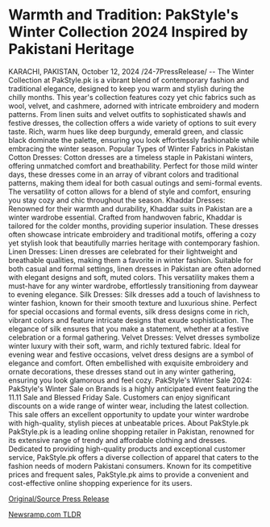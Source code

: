 # Warmth and Tradition: PakStyle's Winter Collection 2024 Inspired by Pakistani Heritage

KARACHI, PAKISTAN, October 12, 2024 /24-7PressRelease/ -- The Winter Collection at PakStyle.pk is a vibrant blend of contemporary fashion and traditional elegance, designed to keep you warm and stylish during the chilly months. This year's collection features cozy yet chic fabrics such as wool, velvet, and cashmere, adorned with intricate embroidery and modern patterns. From linen suits and velvet outfits to sophisticated shawls and festive dresses, the collection offers a wide variety of options to suit every taste. Rich, warm hues like deep burgundy, emerald green, and classic black dominate the palette, ensuring you look effortlessly fashionable while embracing the winter season.  Popular Types of Winter Fabrics in Pakistan  Cotton Dresses: Cotton dresses are a timeless staple in Pakistani winters, offering unmatched comfort and breathability. Perfect for those mild winter days, these dresses come in an array of vibrant colors and traditional patterns, making them ideal for both casual outings and semi-formal events. The versatility of cotton allows for a blend of style and comfort, ensuring you stay cozy and chic throughout the season.  Khaddar Dresses: Renowned for their warmth and durability, Khaddar suits in Pakistan are a winter wardrobe essential. Crafted from handwoven fabric, Khaddar is tailored for the colder months, providing superior insulation. These dresses often showcase intricate embroidery and traditional motifs, offering a cozy yet stylish look that beautifully marries heritage with contemporary fashion.  Linen Dresses: Linen dresses are celebrated for their lightweight and breathable qualities, making them a favorite in winter fashion. Suitable for both casual and formal settings, linen dresses in Pakistan are often adorned with elegant designs and soft, muted colors. This versatility makes them a must-have for any winter wardrobe, effortlessly transitioning from daywear to evening elegance.  Silk Dresses: Silk dresses add a touch of lavishness to winter fashion, known for their smooth texture and luxurious shine. Perfect for special occasions and formal events, silk dress designs come in rich, vibrant colors and feature intricate designs that exude sophistication. The elegance of silk ensures that you make a statement, whether at a festive celebration or a formal gathering.  Velvet Dresses: Velvet dresses symbolize winter luxury with their soft, warm, and richly textured fabric. Ideal for evening wear and festive occasions, velvet dress designs are a symbol of elegance and comfort. Often embellished with exquisite embroidery and ornate decorations, these dresses stand out in any winter gathering, ensuring you look glamorous and feel cozy.  PakStyle's Winter Sale 2024:  PakStyle's Winter Sale on Brands is a highly anticipated event featuring the 11.11 Sale and Blessed Friday Sale. Customers can enjoy significant discounts on a wide range of winter wear, including the latest collection. This sale offers an excellent opportunity to update your winter wardrobe with high-quality, stylish pieces at unbeatable prices.  About PakStyle.pk  PakStyle.pk is a leading online shopping retailer in Pakistan, renowned for its extensive range of trendy and affordable clothing and dresses. Dedicated to providing high-quality products and exceptional customer service, PakStyle.pk offers a diverse collection of apparel that caters to the fashion needs of modern Pakistani consumers. Known for its competitive prices and frequent sales, PakStyle.pk aims to provide a convenient and cost-effective online shopping experience for its users. 

[Original/Source Press Release](https://www.24-7pressrelease.com/press-release/515195/warmth-and-tradition-pakstyles-winter-collection-2024-inspired-by-pakistani-heritage) 

[Newsramp.com TLDR](https://newsramp.com/None) 